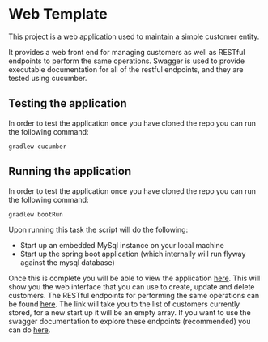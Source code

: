 # Web Template

This project is a web application used to maintain a simple customer entity.

It provides a web front end for managing customers as well as RESTful endpoints
to perform the same operations. Swagger is used to provide executable documentation
for all of the restful endpoints, and they are tested using cucumber.

## Testing the application

In order to test the application once you have cloned the repo you can
run the following command:

```
gradlew cucumber
```

## Running the application

In order to test the application once you have cloned the repo you can
run the following command:

```
gradlew bootRun
```

Upon running this task the script will do the following:

* Start up an embedded MySql instance on your local machine
* Start up the spring boot application (which internally will run flyway against the mysql database)

Once this is complete you will be able to view the application [here](http://localhost:8080). 
This will show you the web interface that you can use to create, update 
and delete customers. The RESTful endpoints for performing the same operations
can be found [here](http://localhost:8080/ws/v1/customers). The link will take
you to the list of customers currently stored, for a new start up it will be an
empty array. If you want to use the swagger documentation to explore these endpoints
(recommended) you can do [here](http://localhost:8080/swagger-ui.html).